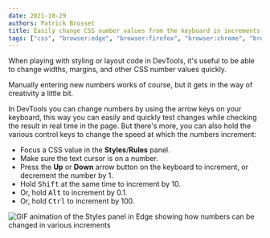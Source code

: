 ```yaml
---
date: 2021-10-29
authors: Patrick Brosset
title: Easily change CSS number values from the keyboard in increments of 0.1, 1, 10, 100
tags: ["css", "browser:edge", "browser:firefox", "browser:chrome", "browser:safari"]
---
```

When playing with styling or layout code in DevTools, it's useful to be able to change widths, margins, and other CSS number values quickly.

Manually entering new numbers works of course, but it gets in the way of creativity a little bit.

In DevTools you can change numbers by using the arrow keys on your keyboard, this way you can easily and quickly test changes while checking the result in real time in the page. But there's more, you can also hold the various control keys to change the speed at which the numbers increment:

* Focus a CSS value in the **Styles**/**Rules** panel.
* Make sure the text cursor is on a number.
* Press the **Up** or **Down** arrow button on the keyboard to increment, or decrement the number by 1.
* Hold <kbd>Shift</kbd> at the same time to increment by 10.
* Or, hold <kbd>Alt</kbd> to increment by 0.1.
* Or, hold <kbd>Ctrl</kbd> to increment by 100.

![GIF animation of the Styles panel in Edge showing how numbers can be changed in various increments](/assets/img/increment-css-number-values.gif)
